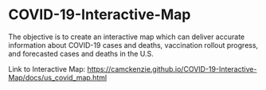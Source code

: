 # COVID-19-Interactive-Map

The objective is to create an interactive map which can deliver accurate information about COVID-19 cases and deaths, vaccination rollout progress, and forecasted cases and deaths in the U.S.

Link to Interactive Map: https://camckenzie.github.io/COVID-19-Interactive-Map/docs/us_covid_map.html
